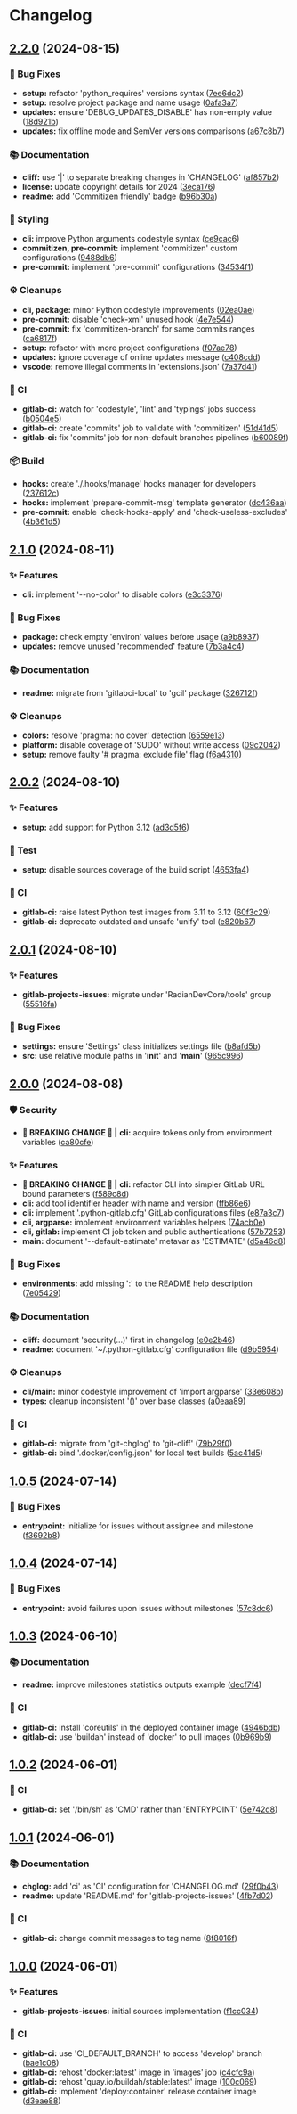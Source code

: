 # Changelog

<a name="2.2.0"></a>
## [2.2.0](https://gitlab.com/RadianDevCore/tools/gitlab-projects-issues/compare/2.1.0...2.2.0) (2024-08-15)

### 🐛 Bug Fixes

- **setup:** refactor 'python_requires' versions syntax ([7ee6dc2](https://gitlab.com/RadianDevCore/tools/gitlab-projects-issues/commit/7ee6dc29778b35bd9be265e1b3c6a27be001d709))
- **setup:** resolve project package and name usage ([0afa3a7](https://gitlab.com/RadianDevCore/tools/gitlab-projects-issues/commit/0afa3a74dc678dae87610df39e30818816473438))
- **updates:** ensure 'DEBUG_UPDATES_DISABLE' has non-empty value ([18d921b](https://gitlab.com/RadianDevCore/tools/gitlab-projects-issues/commit/18d921b8aca5b67cba7ea60acefef5d34bcd5da1))
- **updates:** fix offline mode and SemVer versions comparisons ([a67c8b7](https://gitlab.com/RadianDevCore/tools/gitlab-projects-issues/commit/a67c8b7dd08d459a50984ac90e37f82614f34915))

### 📚 Documentation

- **cliff:** use '|' to separate breaking changes in 'CHANGELOG' ([af857b2](https://gitlab.com/RadianDevCore/tools/gitlab-projects-issues/commit/af857b2ad2ee59dce9bb2ebb2c8ccf0919ed97a9))
- **license:** update copyright details for 2024 ([3eca176](https://gitlab.com/RadianDevCore/tools/gitlab-projects-issues/commit/3eca1763ffa476971267abca451e84152d38e226))
- **readme:** add 'Commitizen friendly' badge ([b96b30a](https://gitlab.com/RadianDevCore/tools/gitlab-projects-issues/commit/b96b30a223da97639ab33616e3504cf6084aed64))

### 🎨 Styling

- **cli:** improve Python arguments codestyle syntax ([ce9cac6](https://gitlab.com/RadianDevCore/tools/gitlab-projects-issues/commit/ce9cac6fb0dac3e74d3a3a5cf0ea4c79c14cc545))
- **commitizen, pre-commit:** implement 'commitizen' custom configurations ([9488db6](https://gitlab.com/RadianDevCore/tools/gitlab-projects-issues/commit/9488db65c415d14545e9843a30e5fb87b95d87e4))
- **pre-commit:** implement 'pre-commit' configurations ([34534f1](https://gitlab.com/RadianDevCore/tools/gitlab-projects-issues/commit/34534f1622138fc70716de8a9b04b58096e8aff4))

### ⚙️ Cleanups

- **cli, package:** minor Python codestyle improvements ([02ea0ae](https://gitlab.com/RadianDevCore/tools/gitlab-projects-issues/commit/02ea0aeea6c12a465d36855fab865994961627e2))
- **pre-commit:** disable 'check-xml' unused hook ([4e7e544](https://gitlab.com/RadianDevCore/tools/gitlab-projects-issues/commit/4e7e544c6c476ec1bd9d0840cd96e1f58aef5703))
- **pre-commit:** fix 'commitizen-branch' for same commits ranges ([ca6817f](https://gitlab.com/RadianDevCore/tools/gitlab-projects-issues/commit/ca6817f4411f45abb7aab6361ccadde731f73480))
- **setup:** refactor with more project configurations ([f07ae78](https://gitlab.com/RadianDevCore/tools/gitlab-projects-issues/commit/f07ae7819a5598b063dc9c94f325e6dc6bb0f705))
- **updates:** ignore coverage of online updates message ([c408cdd](https://gitlab.com/RadianDevCore/tools/gitlab-projects-issues/commit/c408cdd8de88210b75fcb82604a0237e0b8ec6d8))
- **vscode:** remove illegal comments in 'extensions.json' ([7a37d41](https://gitlab.com/RadianDevCore/tools/gitlab-projects-issues/commit/7a37d414a37add5effa5cbd5bda4e49d533ae204))

### 🚀 CI

- **gitlab-ci:** watch for 'codestyle', 'lint' and 'typings' jobs success ([b0504e5](https://gitlab.com/RadianDevCore/tools/gitlab-projects-issues/commit/b0504e537c5e2b53933553511d41943042f9e0d2))
- **gitlab-ci:** create 'commits' job to validate with 'commitizen' ([51d41d5](https://gitlab.com/RadianDevCore/tools/gitlab-projects-issues/commit/51d41d583a2f4a3ea7894f33e447f88446a41475))
- **gitlab-ci:** fix 'commits' job for non-default branches pipelines ([b60089f](https://gitlab.com/RadianDevCore/tools/gitlab-projects-issues/commit/b60089fccce504f631ae909941c5d38fe8eed1c4))

### 📦 Build

- **hooks:** create './.hooks/manage' hooks manager for developers ([237612c](https://gitlab.com/RadianDevCore/tools/gitlab-projects-issues/commit/237612cdd2db2edb67dec6b31c6aa2f1269d76df))
- **hooks:** implement 'prepare-commit-msg' template generator ([dc436aa](https://gitlab.com/RadianDevCore/tools/gitlab-projects-issues/commit/dc436aaac1109c40ff7ac3c3b193f3f0e34e0673))
- **pre-commit:** enable 'check-hooks-apply' and 'check-useless-excludes' ([4b361d5](https://gitlab.com/RadianDevCore/tools/gitlab-projects-issues/commit/4b361d50608b6e01f6d2891d689abc4d176e9333))


<a name="2.1.0"></a>
## [2.1.0](https://gitlab.com/RadianDevCore/tools/gitlab-projects-issues/compare/2.0.2...2.1.0) (2024-08-11)

### ✨ Features

- **cli:** implement '--no-color' to disable colors ([e3c3376](https://gitlab.com/RadianDevCore/tools/gitlab-projects-issues/commit/e3c3376ed07b726da6757ed9755949f399571461))

### 🐛 Bug Fixes

- **package:** check empty 'environ' values before usage ([a9b8937](https://gitlab.com/RadianDevCore/tools/gitlab-projects-issues/commit/a9b89378672f392fe22a04c3044214487bd747ae))
- **updates:** remove unused 'recommended' feature ([7b3a4c4](https://gitlab.com/RadianDevCore/tools/gitlab-projects-issues/commit/7b3a4c43ee480a2daec05556a4d09ab4fe11feea))

### 📚 Documentation

- **readme:** migrate from 'gitlabci-local' to 'gcil' package ([326712f](https://gitlab.com/RadianDevCore/tools/gitlab-projects-issues/commit/326712f003cd1667f2e1f12f13ce8579667154db))

### ⚙️ Cleanups

- **colors:** resolve 'pragma: no cover' detection ([6559e13](https://gitlab.com/RadianDevCore/tools/gitlab-projects-issues/commit/6559e138fda507cb710179af213c352e0a1608a3))
- **platform:** disable coverage of 'SUDO' without write access ([09c2042](https://gitlab.com/RadianDevCore/tools/gitlab-projects-issues/commit/09c2042032399fd563821d1c17da9a265aa3d55c))
- **setup:** remove faulty '# pragma: exclude file' flag ([f6a4310](https://gitlab.com/RadianDevCore/tools/gitlab-projects-issues/commit/f6a431038603fd4e084c89eb07aaed3934b1718a))


<a name="2.0.2"></a>
## [2.0.2](https://gitlab.com/RadianDevCore/tools/gitlab-projects-issues/compare/2.0.1...2.0.2) (2024-08-10)

### ✨ Features

- **setup:** add support for Python 3.12 ([ad3d5f6](https://gitlab.com/RadianDevCore/tools/gitlab-projects-issues/commit/ad3d5f67c6f30e97a8cdb9b599a53dbfbf9b54a5))

### 🧪 Test

- **setup:** disable sources coverage of the build script ([4653fa4](https://gitlab.com/RadianDevCore/tools/gitlab-projects-issues/commit/4653fa49fb6e99a0023f5b3421486b2e828e6af2))

### 🚀 CI

- **gitlab-ci:** raise latest Python test images from 3.11 to 3.12 ([60f3c29](https://gitlab.com/RadianDevCore/tools/gitlab-projects-issues/commit/60f3c29edba83d2d26106c9b11725f2f775342f9))
- **gitlab-ci:** deprecate outdated and unsafe 'unify' tool ([e820b67](https://gitlab.com/RadianDevCore/tools/gitlab-projects-issues/commit/e820b6777aa967e267a4d7cf61cf74b3893e87db))


<a name="2.0.1"></a>
## [2.0.1](https://gitlab.com/RadianDevCore/tools/gitlab-projects-issues/compare/2.0.0...2.0.1) (2024-08-10)

### ✨ Features

- **gitlab-projects-issues:** migrate under 'RadianDevCore/tools' group ([55516fa](https://gitlab.com/RadianDevCore/tools/gitlab-projects-issues/commit/55516fa8bc3f091269809a87ebcbe38ac718b92a))

### 🐛 Bug Fixes

- **settings:** ensure 'Settings' class initializes settings file ([b8afd5b](https://gitlab.com/RadianDevCore/tools/gitlab-projects-issues/commit/b8afd5b3b3286c5e22a3a0a3bb7479800893bd02))
- **src:** use relative module paths in '__init__' and '__main__' ([965c996](https://gitlab.com/RadianDevCore/tools/gitlab-projects-issues/commit/965c9962298f114285b88425c6b9142947817acd))


<a name="2.0.0"></a>
## [2.0.0](https://gitlab.com/RadianDevCore/tools/gitlab-projects-issues/compare/1.0.5...2.0.0) (2024-08-08)

### 🛡️ Security

- **🚨 BREAKING CHANGE 🚨 |** **cli:** acquire tokens only from environment variables ([ca80cfe](https://gitlab.com/RadianDevCore/tools/gitlab-projects-issues/commit/ca80cfe398875e043f6b266af7c812a718bfd7d3))

### ✨ Features

- **🚨 BREAKING CHANGE 🚨 |** **cli:** refactor CLI into simpler GitLab URL bound parameters ([f589c8d](https://gitlab.com/RadianDevCore/tools/gitlab-projects-issues/commit/f589c8d8948d73770c0ccb12276a18fe78af568f))
- **cli:** add tool identifier header with name and version ([ffb86e6](https://gitlab.com/RadianDevCore/tools/gitlab-projects-issues/commit/ffb86e6bafb5066c599fb99f6e4f7656b55bccb6))
- **cli:** implement '.python-gitlab.cfg' GitLab configurations files ([e87a3c7](https://gitlab.com/RadianDevCore/tools/gitlab-projects-issues/commit/e87a3c714a62cb8118cfaa6fc80991ed13a6fdc0))
- **cli, argparse:** implement environment variables helpers ([74acb0e](https://gitlab.com/RadianDevCore/tools/gitlab-projects-issues/commit/74acb0e85713aff9e51b1733fc3b5016ea6c1750))
- **cli, gitlab:** implement CI job token and public authentications ([57b7253](https://gitlab.com/RadianDevCore/tools/gitlab-projects-issues/commit/57b7253e275c86e6a3e6d26a1eb5b234d5b034f9))
- **main:** document '--default-estimate' metavar as 'ESTIMATE' ([d5a46d8](https://gitlab.com/RadianDevCore/tools/gitlab-projects-issues/commit/d5a46d861bd183a15465efa3416f4210b9a45761))

### 🐛 Bug Fixes

- **environments:** add missing ':' to the README help description ([7e05429](https://gitlab.com/RadianDevCore/tools/gitlab-projects-issues/commit/7e05429536b559ee26219e5893bde94ce5550054))

### 📚 Documentation

- **cliff:** document 'security(...)' first in changelog ([e0e2b46](https://gitlab.com/RadianDevCore/tools/gitlab-projects-issues/commit/e0e2b4690aa005e3116b8e92119c193e9c28a6e4))
- **readme:** document '~/.python-gitlab.cfg' configuration file ([d9b5954](https://gitlab.com/RadianDevCore/tools/gitlab-projects-issues/commit/d9b59541ab07de337e16d0ceed249a1f8a91b201))

### ⚙️ Cleanups

- **cli/main:** minor codestyle improvement of 'import argparse' ([33e608b](https://gitlab.com/RadianDevCore/tools/gitlab-projects-issues/commit/33e608b23e4365e88a086bb74931f251a0493a0f))
- **types:** cleanup inconsistent '()' over base classes ([a0eaa89](https://gitlab.com/RadianDevCore/tools/gitlab-projects-issues/commit/a0eaa898e8d8a8830223213c619d6ba4a168a0a0))

### 🚀 CI

- **gitlab-ci:** migrate from 'git-chglog' to 'git-cliff' ([79b29f0](https://gitlab.com/RadianDevCore/tools/gitlab-projects-issues/commit/79b29f070d81d5fafcdefe8478e8c331e7a76b08))
- **gitlab-ci:** bind '.docker/config.json' for local test builds ([5ac41d5](https://gitlab.com/RadianDevCore/tools/gitlab-projects-issues/commit/5ac41d57fff03095b4a63650e9b039d6605759f1))


<a name="1.0.5"></a>
## [1.0.5](https://gitlab.com/RadianDevCore/tools/gitlab-projects-issues/compare/1.0.4...1.0.5) (2024-07-14)

### 🐛 Bug Fixes

- **entrypoint:** initialize for issues without assignee and milestone ([f3692b8](https://gitlab.com/RadianDevCore/tools/gitlab-projects-issues/commit/f3692b8a8cad3d84c52eedbf572d6d11f04730b5))


<a name="1.0.4"></a>
## [1.0.4](https://gitlab.com/RadianDevCore/tools/gitlab-projects-issues/compare/1.0.3...1.0.4) (2024-07-14)

### 🐛 Bug Fixes

- **entrypoint:** avoid failures upon issues without milestones ([57c8dc6](https://gitlab.com/RadianDevCore/tools/gitlab-projects-issues/commit/57c8dc614371486c5dcb40a79ca7f6f24f5b42ed))


<a name="1.0.3"></a>
## [1.0.3](https://gitlab.com/RadianDevCore/tools/gitlab-projects-issues/compare/1.0.2...1.0.3) (2024-06-10)

### 📚 Documentation

- **readme:** improve milestones statistics outputs example ([decf7f4](https://gitlab.com/RadianDevCore/tools/gitlab-projects-issues/commit/decf7f42d9cdc534d41fec89ee098327d36f6c43))

### 🚀 CI

- **gitlab-ci:** install 'coreutils' in the deployed container image ([4946bdb](https://gitlab.com/RadianDevCore/tools/gitlab-projects-issues/commit/4946bdb226d33806634c6438461b92e7395770ca))
- **gitlab-ci:** use 'buildah' instead of 'docker' to pull images ([0b969b9](https://gitlab.com/RadianDevCore/tools/gitlab-projects-issues/commit/0b969b9f742a9a450f11aa45d7807ceee41dd723))


<a name="1.0.2"></a>
## [1.0.2](https://gitlab.com/RadianDevCore/tools/gitlab-projects-issues/compare/1.0.1...1.0.2) (2024-06-01)

### 🚀 CI

- **gitlab-ci:** set '/bin/sh' as 'CMD' rather than 'ENTRYPOINT' ([5e742d8](https://gitlab.com/RadianDevCore/tools/gitlab-projects-issues/commit/5e742d8d9b1cae59891d5048b422ad50db04131d))


<a name="1.0.1"></a>
## [1.0.1](https://gitlab.com/RadianDevCore/tools/gitlab-projects-issues/compare/1.0.0...1.0.1) (2024-06-01)

### 📚 Documentation

- **chglog:** add 'ci' as 'CI' configuration for 'CHANGELOG.md' ([29f0b43](https://gitlab.com/RadianDevCore/tools/gitlab-projects-issues/commit/29f0b43b95d49ee2f53ea07129ef675e8cbb57ed))
- **readme:** update 'README.md' for 'gitlab-projects-issues' ([4fb7d02](https://gitlab.com/RadianDevCore/tools/gitlab-projects-issues/commit/4fb7d024b45ae68112eac54e5b864f4099d9649a))

### 🚀 CI

- **gitlab-ci:** change commit messages to tag name ([8f8016f](https://gitlab.com/RadianDevCore/tools/gitlab-projects-issues/commit/8f8016f2c9f03d72afadc62a25109c42d2222dd3))


<a name="1.0.0"></a>
## [1.0.0](https://gitlab.com/RadianDevCore/tools/gitlab-projects-issues/commits/1.0.0) (2024-06-01)

### ✨ Features

- **gitlab-projects-issues:** initial sources implementation ([f1cc034](https://gitlab.com/RadianDevCore/tools/gitlab-projects-issues/commit/f1cc03421e051da80b4d2d1b9227fe03f05a66a7))

### 🚀 CI

- **gitlab-ci:** use 'CI_DEFAULT_BRANCH' to access 'develop' branch ([bae1c08](https://gitlab.com/RadianDevCore/tools/gitlab-projects-issues/commit/bae1c0826a97aca9805df868f11d08b480901bf2))
- **gitlab-ci:** rehost 'docker:latest' image in 'images' job ([c4cfc9a](https://gitlab.com/RadianDevCore/tools/gitlab-projects-issues/commit/c4cfc9aa78e408586247741944cd00c85cb3f20a))
- **gitlab-ci:** rehost 'quay.io/buildah/stable:latest' image ([100c069](https://gitlab.com/RadianDevCore/tools/gitlab-projects-issues/commit/100c069e5f4220f4ebfe9d12dcbb7d863665489e))
- **gitlab-ci:** implement 'deploy:container' release container image ([d3eae88](https://gitlab.com/RadianDevCore/tools/gitlab-projects-issues/commit/d3eae8870274a333768078e5fbd7f192fa717bd6))


